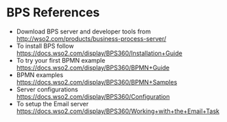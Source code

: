 <h1>BPS References</h1>

* Download BPS server and developer tools from http://wso2.com/products/business-process-server/
* To install BPS follow https://docs.wso2.com/display/BPS360/Installation+Guide
* To try your first BPMN example https://docs.wso2.com/display/BPS360/BPMN+Guide
* BPMN examples https://docs.wso2.com/display/BPS360/BPMN+Samples
* Server configurations https://docs.wso2.com/display/BPS360/Configuration
* To setup the Email server https://docs.wso2.com/display/BPS360/Working+with+the+Email+Task
